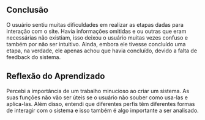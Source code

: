 ## Conclusão

O usuário sentiu muitas dificuldades em realizar as etapas dadas para interação com o site. Havia informações omitidas e ou outras que eram necessárias não existiam, isso deixou o usuário muitas vezes confuso e também por não ser intuitivo. Ainda, embora ele tivesse concluído uma etapa, na verdade, ele apenas achou que havia concluído, devido a falta de feedback do sistema.

## Reflexão do Aprendizado

Percebi a importância de um trabalho minucioso ao criar um sistema. As suas funções não vão ser úteis se o usuário não souber como usa-las e aplica-las. Além disso, entendi que diferentes perfis têm diferentes formas de interagir com o sistema e isso também é algo importante a ser analisado.
